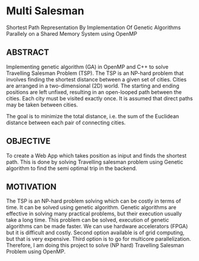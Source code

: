 # Multi Salesman

Shortest Path Representation By Implementation Of Genetic Algorithms Parallely on a Shared Memory System using OpenMP

## ABSTRACT

Implementing genetic algorithm (GA) in OpenMP and C++ to solve Travelling Salesman Problem (TSP).
The TSP is an NP-hard problem that involves finding the shortest distance between a given set of cities. Cities are arranged in a two-dimensional (2D) world. The starting and ending positions are left unfixed, resulting in an open-looped path between the cities. Each city must be visited exactly once. It is assumed that direct paths may be taken between cities.

The goal is to minimize the total distance, i.e. the sum of the Euclidean distance between each pair of connecting cities.

## OBJECTIVE

To create a Web App which takes position as iniput and finds the shortest path. This is done by solving Travelling salesman problem using Genetic algorithm to find the semi optimal trip in the backend.

## MOTIVATION

The TSP is an NP-hard problem solving which can be costly in terms of time. It can be solved using genetic algorithm. Genetic algorithms are effective in solving many practical problems, but their execution usually take a long time. 
This problem can be solved, execution of genetic algorithms can be made faster. We can use hardware accelerators (FPGA) but it is difficult and costly. Second option available is of grid computing, but that is very expensive. Third option is to go for multicore parallelization. Therefore, I am doing this project to solve (NP hard) Travelling Salesman Problem using OpenMP.